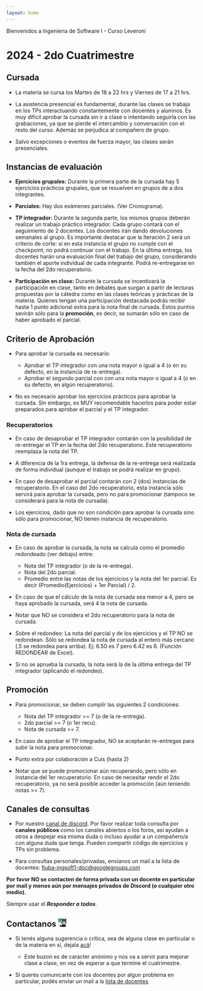 ```yaml
---
layout: home
---
```


Bienvenidos a Ingenieria de Software I - Curso Leveroni

# 2024 - 2do Cuatrimestre

## Cursada

- La materia se cursa los Martes de 18 a 22 hrs y Viernes de 17 a 21 hrs. 

- La asistencia presencial es fundamental, durante las clases se trabaja en los TPs interactuando constantemente con docentes y alumnos. Es muy dificil aprobar la cursada sin ir a clase o intentando seguirla con las grabaciones, ya que se pierde el intercambio y conversación con el resto del curso. Además se perjudica al compañero de grupo.

- Salvo excepciones o eventos de fuerza mayor, las clases serán presenciales.

## Instancias de evaluación

- **Ejercicios grupales:** Durante la primera parte de la cursada hay 5 ejercicios prácticos grupales, que se resuelven en grupos de a dos integrantes.

- **Parciales:** Hay dos exámenes parciales. (Ver Cronograma).

- **TP integrador:** Durante la segunda parte, los mismos grupos deberán realizar un trabajo práctico integrador. Cada grupo contará con el seguimiento de 2 docentes. Los docentes irán dando devoluciones semanales al grupo. Es importante destacar que la Iteración 2 será un criterio de corte: si en esta instancia el grupo no cumple con el checkpoint, no podrá continuar con el trabajo. En la última entrega, los docentes harán una evaluación final del trabajo del grupo, considerando también el aporte individual de cada integrante. Podrá re-entregarse en la fecha del 2do recuperatorio.

- **Participación en clase:** Durante la cursada se incentivará la participación en clase, tanto en debates que surgan a partir de lecturas propuestas por la cátedra como en las clases teóricas y prácticas de la materia. Quienes tengan una participación destacada podrás recibir hasta 1 punto adicional extra para la nota final de cursada. Estos puntos sevirán sólo para la **promoción**, es decir, se sumarán sólo en caso de haber aprobado el parcial.

## Criterio de Aprobación

- Para aprobar la cursada es necesario:
  - Aprobar el TP integrador con una nota mayor o igual a 4 (o en su defecto, en la instancia de re-entrega).
  - Aprobar el segundo parcial con con una nota mayor o igual a 4 (o en su defecto, en algún recuperatorio).

- No es necesario aprobar los ejercicios prácticos para aprobar la cursada. Sin embargo, es MUY recomendable hacerlos para poder estar preparados para aprobar el parcial y el TP integrador.

### Recuperatorios

- En caso de desaprobar el TP integrador contarán con la posibilidad de re-entregar el TP en la fecha del 2do recuperatorio. Este recuperatorio reemplaza la nota del TP.

- A diferencia de la 1ra entrega, la defensa de la re-entrega será realizada de forma individual (aunque el trabajo se podrá realizar en grupo).

- En caso de desaprobar el parcial contarán con 2 (dos) instancias de recuperatorio. En el caso del 2do recuperatorio, esta instancia sólo servirá para aprobar la cursada, pero no para promocionar (tampoco se considerará para la nota de cursada).

- Los ejercicios, dado que no son condición para aprobar la cursada sino sólo para promocionar, NO tienen instancia de recuperatorio.

### Nota de cursada

- En caso de aprobar la cursada, la nota se calcula como el promedio redondeado (ver debajo) entre:
  - Nota del TP integrador (o de la re-entrega).
  - Nota del 2do parcial.
  - Promedio entre las notas de los ejercicios y la nota del 1er parcial. Es decir (Promedio(Ejercicios) + 1er Parcial) / 2.

- En caso de que el cálculo de la nota de cursada sea menor a 4, pero se haya aprobado la cursada, será 4 la nota de cursada.

- Notar que NO se considera el 2do recuperatorio para la nota de cursada.

- Sobre el redondeo: La nota del parcial y de los ejercicios y el TP NO se redondean. Sólo se redondea la nota de cursada al entero más cercano (.5 se redondea para arriba). Ej: 6.50 es 7 pero 6.42 es 6. (Función REDONDEAR de Excel).

- Si no se aprueba la cursada, la nota será la de la última entrega del TP integrador (aplicando el redondeo).

## Promoción

- Para promocionar, se deben cumplir las siguientes 2 condiciones:
  - Nota del TP integrador >= 7 (o de la re-entrega).
  - 2do parcial >= 7 (o 1er recu).
  - Nota de cursada >= 7.

- En caso de aprobar el TP integrador, NO se aceptarán re-entregas para subir la nota para promocionar.

- Punto extra por colaboración a Cuis (hasta 2)

- Notar que se puede promocionar aún recuperando, pero sólo en instancia del 1er recuperatorio. En caso de necesitar rendir el 2do recuperatorio, ya no será posible acceder la promoción (aún teniendo notas >= 7).

## Canales de consultas <a name="canales-consultas"></a>

- Por nuestro [canal de discord](https://discord.gg/3A5bbVKywa). Por favor realizar toda consulta por **canales públicos** como los canales abiertos o los foros, así ayudan a otros a despejar esa misma duda o incluso ayudar a un compañero/a con alguna duda que tenga. Pueden compartir código de ejercicios y TPs sin problema.

- Para consultas personales/privadas, envianos un mail a la lista de docentes: <a href="mailto:fiuba-ingsoft1-doc@googlegroups.com">fiuba-ingsoft1-doc@googlegroups.com</a>

**Por favor NO se contacten de forma privada con un docente en particular por mail y menos aún por mensajes privados de Discord (o cualquier otro medio).**

Siempre usar el **_Responder a todos_**.

## Contactanos <img alt="github icon" width="22px" src="./assets/icons/contact-us.svg" /> 

- Si tenés alguna sugerencia o crítica, sea de alguna clase en particular o de la materia en sí, dejala [acá](https://forms.gle/WgWQPYsmH7D9bR4W9)!

  - Este buzon es de caracter anónimo y nos va a servir para mejorar clase a clase, en vez de esperar a que termine el cuatrimestre.

- Si querés comunicarte con los docentes por algun problema en particular, podés envíar un mail a la <a href="mailto:fiuba-ingsoft1-doc@googlegroups.com">lista de docentes</a>.